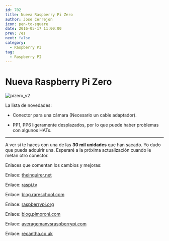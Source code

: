 ```yaml
---
id: 702
title: Nueva Raspberry Pi Zero
author: Jose Cerrejon
icon: pen-to-square
date: 2016-05-17 11:00:00
prev: /es
next: false
category:
  - Raspberry PI
tag:
  - Raspberry PI
---
```


# Nueva Raspberry Pi Zero

![pizero_v2](/images/2016/05/pizero_v2.png)

La lista de novedades:

* Conector para una cámara (Necesario un cable adaptador).

*  PP1, PP6 ligeramente desplazados, por lo que puede haber problemas con algunos HATs.

- - -
A ver si te haces con una de las **30 mil unidades** que han sacado. Yo dudo que pueda adquirir una. Esperaré a la próxima actualización cuando le metan otro conector.

Enlaces que comentan los cambios y mejoras:

Enlace: [theinquirer.net](http://www.theinquirer.net/inquirer/news/2458277/raspberry-pi-zero-now-comes-with-built-in-camera-connector)

Enlace: [raspi.tv](http://raspi.tv/2016/raspberry-pi-zero-1-3-with-camera-port)

Enlace: [blog.rareschool.com](http://blog.rareschool.com/2016/05/the-new-raspberry-pi-zero-is-here-and.html)

Enlace: [raspberrypi.org](https://www.raspberrypi.org/blog/zero-grows-camera-connector/)

Enlace: [blog.pimoroni.com](http://blog.pimoroni.com/the-new-raspberry-pi-zero/)

Enlace: [averagemanvsraspberrypi.com](http://www.averagemanvsraspberrypi.com/2016/05/new-pi-zero.html)

Enlace: [recantha.co.uk](http://www.recantha.co.uk/blog/?p=14758)